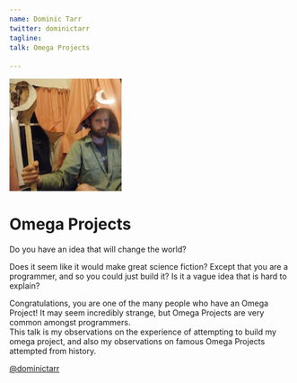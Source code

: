 ```yaml
---
name: Dominic Tarr
twitter: dominictarr
tagline:
talk: Omega Projects

---
```


![Dominic Tarr](/media/speakers/dominic_tarr.jpg)

# Omega Projects

Do you have an idea that will change the world?


Does it seem like it would make great science fiction?
Except that you are a programmer, and so you could just build it?
Is it a vague idea that is hard to explain?


Congratulations, you are one of the many people who have an Omega Project!
It may seem incredibly strange, but Omega Projects are very common
amongst programmers.  
This talk is my observations on the experience of attempting to build
my omega project,
and also my observations on famous Omega Projects attempted from history.

[@dominictarr](https://twitter.com/dominictarr)
